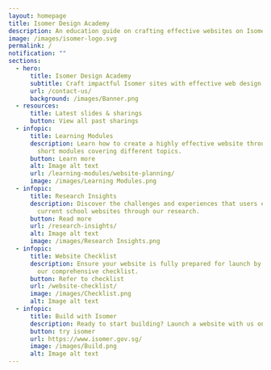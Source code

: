 ```yaml
---
layout: homepage
title: Isomer Design Academy
description: An education guide on crafting effective websites on Isomer.
image: /images/isomer-logo.svg
permalink: /
notification: ""
sections:
  - hero:
      title: Isomer Design Academy
      subtitle: Craft impactful Isomer sites with effective web design strategies
      url: /contact-us/
      background: /images/Banner.png
  - resources:
      title: Latest slides & sharings
      button: View all past sharings
  - infopic:
      title: Learning Modules
      description: Learn how to create a highly effective website through a series of
        short modules covering different topics.
      button: Learn more
      alt: Image alt text
      url: /learning-modules/website-planning/
      image: /images/Learning Modules.png
  - infopic:
      title: Research Insights
      description: Discover the challenges and experiences that users encounter on
        current school websites through our research.
      button: Read more
      url: /research-insights/
      alt: Image alt text
      image: /images/Research Insights.png
  - infopic:
      title: Website Checklist
      description: Ensure your website is fully prepared for launch by referring to
        our comprehensive checklist.
      button: Refer to checklist
      url: /website-checklist/
      image: /images/Checklist.png
      alt: Image alt text
  - infopic:
      title: Build with Isomer
      description: Ready to start building? Launch a website with us on Isomer.
      button: try isomer
      url: https://www.isomer.gov.sg/
      image: /images/Build.png
      alt: Image alt text
---
```

